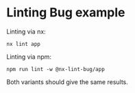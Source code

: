 # Linting Bug example

Linting via nx:

```shell
nx lint app
```

Linting via npm:

```shell
npm run lint -w @nx-lint-bug/app
```

Both variants should give the same results.
